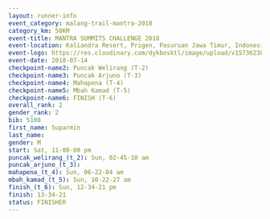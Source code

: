 ```yaml
---
layout: runner-info 
event_category: malang-trail-mantra-2018 
category_km: 50KM 
event-title: MANTRA SUMMITS CHALLENGE 2018 
event-location: Kaliandra Resort, Prigen, Pasuruan Jawa Timur, Indonesia 
event-logo: https://res.cloudinary.com/dykbosktl/image/upload/v1573623800/Logo/mantra-hiam_fujkqd.png 
event-date: 2018-07-14 
checkpoint-name2: Puncak Welirang (T-2) 
checkpoint-name3: Puncak Arjuno (T-3) 
checkpoint-name4: Mahapena (T-4) 
checkpoint-name5: Mbah Kamad (T-5) 
checkpoint-name6: FINISH (T-6) 
overall_rank: 2
gender_rank: 2
bib: 5108
first_name: Suparmin
last_name: 
gender: M
start: Sat, 11-00-00 pm
puncak_welirang_(t_2): Sun, 02-45-10 am
puncak_arjuno_(t_3): 
mahapena_(t_4): Sun, 06-22-04 am
mbah_kamad_(t_5): Sun, 10-22-27 am
finish_(t_6): Sun, 12-34-21 pm
finish: 13-34-21
status: FINISHER
---
```

